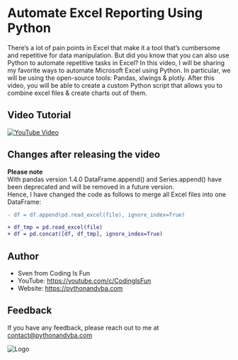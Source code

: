 
# Automate Excel Reporting Using Python

There’s a lot of pain points in Excel that make it a tool that’s cumbersome and repetitive for data manipulation. But did you know that you can also use Python to automate repetitive tasks in Excel? In this video, I will be sharing my favorite ways to automate Microsoft Excel using Python. In particular, we will be using the open-source tools: Pandas, xlwings & plotly. After this video, you will be able to create a custom Python script that allows you to combine excel files & create charts out of them.


## Video Tutorial
[![YouTube Video](https://img.youtube.com/vi/JoonRjMsSdY/0.jpg)](https://youtu.be/JoonRjMsSdY)

## Changes after releasing the video
**Please note**<br/>
With pandas version 1.4.0 DataFrame.append() and Series.append() have been deprecated and will be removed in a future version.<br/>
Hence, I have changed the code as follows to merge all Excel files into one DataFrame:
```diff
- df = df.append(pd.read_excel(file), ignore_index=True)

+ df_tmp = pd.read_excel(file)
+ df = pd.concat([df, df_tmp], ignore_index=True)
```

## Author
- Sven from Coding Is Fun
- YouTube: https://youtube.com/c/CodingIsFun
- Website: https://pythonandvba.com


## Feedback
If you have any feedback, please reach out to me at contact@pythonandvba.com


![Logo](https://www.pythonandvba.com/banner-img)

